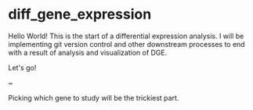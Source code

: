 # diff_gene_expression

Hello World! This is the start of a differential expression analysis. I will be implementing git version
control and other downstream processes to end with a result of analysis and visualization of DGE. 

Let's go!

~ 

Picking which gene to study will be the trickiest part. 
